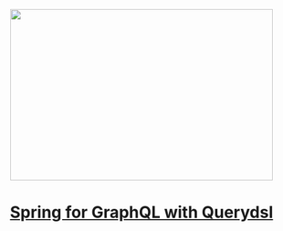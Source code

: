 
<p align="center">
  <img width="460" height="300" src="https://miro.medium.com/max/700/1*8aubFYmPxTrIFRxLlprAEQ.png">
</p>

<h1 align="center"><a href="https://medium.com/javarevisited/spring-for-graphql-with-querydsl-9c4964a225d9">Spring for GraphQL with Querydsl
</a></h1>
